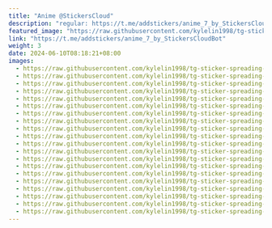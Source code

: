 ```yaml
---
title: "Anime @StickersCloud"
description: "regular: https://t.me/addstickers/anime_7_by_StickersCloudBot"
featured_image: "https://raw.githubusercontent.com/kylelin1998/tg-sticker-spreading-worldwide-images/main/img/a7af10f3-746f-4b0c-8ab0-63e328c5692a.jpg"
link: "https://t.me/addstickers/anime_7_by_StickersCloudBot"
weight: 3
date: 2024-06-10T08:18:21+08:00
images:
  - https://raw.githubusercontent.com/kylelin1998/tg-sticker-spreading-worldwide-images/main/img/a7af10f3-746f-4b0c-8ab0-63e328c5692a.jpg
  - https://raw.githubusercontent.com/kylelin1998/tg-sticker-spreading-worldwide-images/main/img/b7c890c7-5084-45e9-a2af-2922c8e82d6e.jpg
  - https://raw.githubusercontent.com/kylelin1998/tg-sticker-spreading-worldwide-images/main/img/7bce2da7-4664-4a6a-a9fa-096b72dfb56b.jpg
  - https://raw.githubusercontent.com/kylelin1998/tg-sticker-spreading-worldwide-images/main/img/48a4bb8b-556a-473c-bcc2-2be36c3855e4.jpg
  - https://raw.githubusercontent.com/kylelin1998/tg-sticker-spreading-worldwide-images/main/img/b8b9bfe2-8a46-4043-aab7-99c34cc8fdca.jpg
  - https://raw.githubusercontent.com/kylelin1998/tg-sticker-spreading-worldwide-images/main/img/44c22fa3-5659-44ee-82a3-aabb9a919502.jpg
  - https://raw.githubusercontent.com/kylelin1998/tg-sticker-spreading-worldwide-images/main/img/33c7a0e0-43e5-4e63-9452-f1e903fc22ae.jpg
  - https://raw.githubusercontent.com/kylelin1998/tg-sticker-spreading-worldwide-images/main/img/b611b3b1-07a3-4823-b1a6-0dd6212356c8.jpg
  - https://raw.githubusercontent.com/kylelin1998/tg-sticker-spreading-worldwide-images/main/img/48b0de9d-2eb3-4a68-b1a6-4239b01206a2.jpg
  - https://raw.githubusercontent.com/kylelin1998/tg-sticker-spreading-worldwide-images/main/img/46bcdcef-d91b-4d8f-bfb9-b2a336061d0d.jpg
  - https://raw.githubusercontent.com/kylelin1998/tg-sticker-spreading-worldwide-images/main/img/ff84d527-92e6-43b4-bd1f-1b229cc8a1a7.jpg
  - https://raw.githubusercontent.com/kylelin1998/tg-sticker-spreading-worldwide-images/main/img/1dcef2a5-d45b-4d9c-b502-3eb4b4f6099d.jpg
  - https://raw.githubusercontent.com/kylelin1998/tg-sticker-spreading-worldwide-images/main/img/427fa8b2-8473-4c98-86dc-fab6295b9d92.jpg
  - https://raw.githubusercontent.com/kylelin1998/tg-sticker-spreading-worldwide-images/main/img/858a0ba5-2c15-4401-ba5f-1f26f8ecf80a.jpg
  - https://raw.githubusercontent.com/kylelin1998/tg-sticker-spreading-worldwide-images/main/img/2269ba8a-d565-443e-8646-8621c3adb5f1.jpg
  - https://raw.githubusercontent.com/kylelin1998/tg-sticker-spreading-worldwide-images/main/img/d21a3fef-1974-4880-85ce-d59ebd81a733.jpg
  - https://raw.githubusercontent.com/kylelin1998/tg-sticker-spreading-worldwide-images/main/img/39bfba59-1d32-4b34-b9be-4df25ac15562.jpg
  - https://raw.githubusercontent.com/kylelin1998/tg-sticker-spreading-worldwide-images/main/img/c5732685-9632-414a-914c-1c95b4537fb5.jpg
  - https://raw.githubusercontent.com/kylelin1998/tg-sticker-spreading-worldwide-images/main/img/01314cef-66c6-4498-a24c-3852b4271ab4.jpg
  - https://raw.githubusercontent.com/kylelin1998/tg-sticker-spreading-worldwide-images/main/img/4cd7575d-986e-45ec-a609-cb8702b0491f.jpg
---
```


